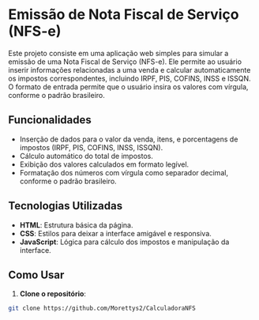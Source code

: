 # Emissão de Nota Fiscal de Serviço (NFS-e)

Este projeto consiste em uma aplicação web simples para simular a emissão de uma Nota Fiscal de Serviço (NFS-e). Ele permite ao usuário inserir informações relacionadas a uma venda e calcular automaticamente os impostos correspondentes, incluindo IRPF, PIS, COFINS, INSS e ISSQN. O formato de entrada permite que o usuário insira os valores com vírgula, conforme o padrão brasileiro.

## Funcionalidades

- Inserção de dados para o valor da venda, itens, e porcentagens de impostos (IRPF, PIS, COFINS, INSS, ISSQN).
- Cálculo automático do total de impostos.
- Exibição dos valores calculados em formato legível.
- Formatação dos números com vírgula como separador decimal, conforme o padrão brasileiro.

## Tecnologias Utilizadas

- **HTML**: Estrutura básica da página.
- **CSS**: Estilos para deixar a interface amigável e responsiva.
- **JavaScript**: Lógica para cálculo dos impostos e manipulação da interface.

## Como Usar

1. **Clone o repositório**:

```bash
git clone https://github.com/Morettys2/CalculadoraNFS
